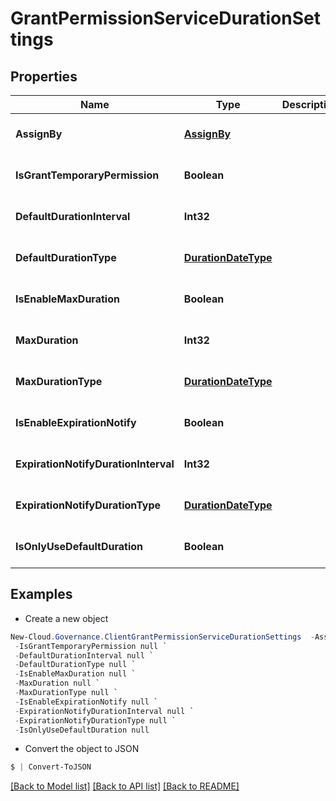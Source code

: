 # GrantPermissionServiceDurationSettings
## Properties

Name | Type | Description | Notes
------------ | ------------- | ------------- | -------------
**AssignBy** | [**AssignBy**](AssignBy.md) |  | [optional] [default to null]
**IsGrantTemporaryPermission** | **Boolean** |  | [optional] [default to null]
**DefaultDurationInterval** | **Int32** |  | [optional] [default to null]
**DefaultDurationType** | [**DurationDateType**](DurationDateType.md) |  | [optional] [default to null]
**IsEnableMaxDuration** | **Boolean** |  | [optional] [default to null]
**MaxDuration** | **Int32** |  | [optional] [default to null]
**MaxDurationType** | [**DurationDateType**](DurationDateType.md) |  | [optional] [default to null]
**IsEnableExpirationNotify** | **Boolean** |  | [optional] [default to null]
**ExpirationNotifyDurationInterval** | **Int32** |  | [optional] [default to null]
**ExpirationNotifyDurationType** | [**DurationDateType**](DurationDateType.md) |  | [optional] [default to null]
**IsOnlyUseDefaultDuration** | **Boolean** |  | [optional] [default to null]

## Examples

- Create a new object
```powershell
New-Cloud.Governance.ClientGrantPermissionServiceDurationSettings  -AssignBy null `
 -IsGrantTemporaryPermission null `
 -DefaultDurationInterval null `
 -DefaultDurationType null `
 -IsEnableMaxDuration null `
 -MaxDuration null `
 -MaxDurationType null `
 -IsEnableExpirationNotify null `
 -ExpirationNotifyDurationInterval null `
 -ExpirationNotifyDurationType null `
 -IsOnlyUseDefaultDuration null
```

- Convert the object to JSON
```powershell
$ | Convert-ToJSON
```


[[Back to Model list]](../README.md#documentation-for-models) [[Back to API list]](../README.md#documentation-for-api-endpoints) [[Back to README]](../README.md)

